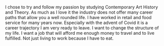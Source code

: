 I chose to try and follow my passion by studying Contemporary Art History and Theory. As much as I love it the industry does not offer many career paths that allow you a well rounded life.
I have worked in retail and food service for many years now. Especially with the advent of Covid it is a career trajectory I am very ready to leave.
I want to change the structure of my life. I want a job that will afford me enough money to travel and to live fulfilled. Not just living to work because I have to eat.
